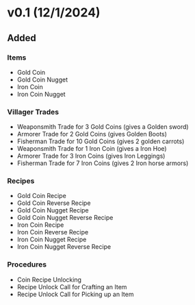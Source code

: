 # v0.1 (12/1/2024)
## Added
### Items
- Gold Coin
- Gold Coin Nugget
- Iron Coin
- Iron Coin Nugget
### Villager Trades
- Weaponsmith Trade for 3 Gold Coins (gives a Golden sword)
- Armorer Trade for 2 Gold Coins (gives Golden Boots)
- Fisherman Trade for 10 Gold Coins (gives 2 golden carrots)
- Weaponsmith Trade for 1 Iron Coin (gives a Iron Hoe)
- Armorer Trade for 3 Iron Coins (gives Iron Leggings)
- Fisherman Trade for 7 Iron Coins (gives 2 Iron horse armors)
### Recipes
- Gold Coin Recipe
- Gold Coin Reverse Recipe
- Gold Coin Nugget Recipe
- Gold Coin Nugget Reverse Recipe
- Iron Coin Recipe
- Iron Coin Reverse Recipe
- Iron Coin Nugget Recipe
- Iron Coin Nugget Reverse Recipe
### Procedures
- Coin Recipe Unlocking
- Recipe Unlock Call for Crafting an Item
- Recipe Unlock Call for Picking up an Item